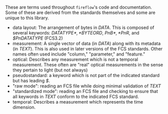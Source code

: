 These are terms used throughout `fireflow`'s code and documentation. Some of
these are derived from the standards themselves and some are unique to this
library.

* data layout: The arrangement of bytes in *DATA*. This is composed of several
  keywords: *$DATATYPE*, *$BYTEORD*, *$PnB*, *$PnR*, and *$PnDATATYPE* (FCS3.2)
* measurement: A single vector of data (in *DATA*) along with its metadata (in
  *TEXT*). This is also used in later versions of the FCS standards. Other names
  often used include "column," "parameter," and "feature."
* optical: Describes any measurement which is not a temporal measurement. These
  often are "real" optical measurements in the sense they pertain to light (but
  not always)
* pseudostandard: a keyword which is not part of the indicated standard but has
  leading *$*.
* "raw mode": reading an FCS file while doing minimal validation of *TEXT*
* "standardized mode": reading an FCS file and checking to ensure that all
  keywords in *TEXT* conform to the indicated FCS standard.
* temporal: Describes a measurement which represents the time dimension.

